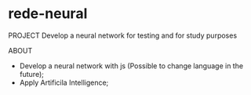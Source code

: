 # rede-neural
PROJECT 
  Develop a neural network for testing and for study purposes  

ABOUT  
  - Develop a neural network with js (Possible to change language in the future); 
  - Apply Artificila Intelligence;

